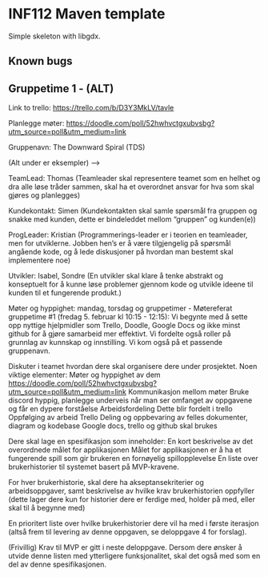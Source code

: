 # INF112 Maven template 
Simple skeleton with libgdx. 


## Known bugs





## Gruppetime 1 - (ALT)

Link to trello: https://trello.com/b/D3Y3MkLV/tavle

Planlegge møter: https://doodle.com/poll/52hwhvctgxubvsbg?utm_source=poll&utm_medium=link

Gruppenavn: The Downward Spiral (TDS)

(Alt under er eksempler)
-->

TeamLead: Thomas (Teamleader skal representere teamet som en helhet og dra alle løse tråder sammen, skal ha et overordnet ansvar for hva som skal gjøres og planlegges)

Kundekontakt: Simen (Kundekontakten skal samle spørsmål fra gruppen og snakke med kunden, dette er bindeleddet mellom “gruppen” og kunden(e))

ProgLeader: Kristian (Programmerings-leader er i teorien en teamleader, men for utviklerne. Jobben hen’s er å være tilgjengelig på spørsmål angående kode, og å lede diskusjoner på hvordan man bestemt skal implementere noe)

Utvikler: Isabel, Sondre (En utvikler skal klare å tenke abstrakt og konseptuelt for å kunne løse problemer gjennom kode og utvikle ideene til kunden til et fungerende produkt.)




Møter og hyppighet: mandag, torsdag og gruppetimer -
Møtereferat gruppetime #1 (fredag 5. februar kl 10:15 - 12:15):
Vi begynte med å sette opp nyttige hjelpmidler som Trello, Doodle, Google Docs og ikke minst github for å gjøre samarbeid mer effektivt.
Vi fordelte også roller på grunnlag av kunnskap og innstilling. Vi kom også på et passende gruppenavn. 













Diskuter i teamet hvordan dere skal organisere dere under prosjektet. Noen viktige elementer:
Møter og hyppighet av dem
https://doodle.com/poll/52hwhvctgxubvsbg?utm_source=poll&utm_medium=link
Kommunikasjon mellom møter
Bruke discord hyppig, planlegge underveis når man ser omfanget av oppgavene og får en dypere forståelse
Arbeidsfordeling
Dette blir fordelt i trello
Oppfølging av arbeid
Trello
Deling og oppbevaring av felles dokumenter, diagram og kodebase
Google docs, trello og github skal brukes




Dere skal lage en spesifikasjon som inneholder:
En kort beskrivelse av det overordnede målet for applikasjonen
Målet for applikasjonen er å ha et fungerende spill som gir brukeren en fornøyelig spillopplevelse
En liste over brukerhistorier til systemet basert på MVP-kravene.

For hver brukerhistorie, skal dere ha akseptansekriterier og arbeidsoppgaver, samt beskrivelse av hvilke krav brukerhistorien oppfyller (dette lager dere kun for historier dere er ferdige med, holder på med, eller skal til å begynne med)

En prioritert liste over hvilke brukerhistorier dere vil ha med i første iterasjon (altså frem til levering av denne oppgaven, se deloppgave 4 for forslag).

(Frivillig) Krav til MVP er gitt i neste deloppgave. Dersom dere ønsker å utvide denne listen med ytterligere funksjonalitet, skal det også med som en del av denne spesifikasjonen.
 

